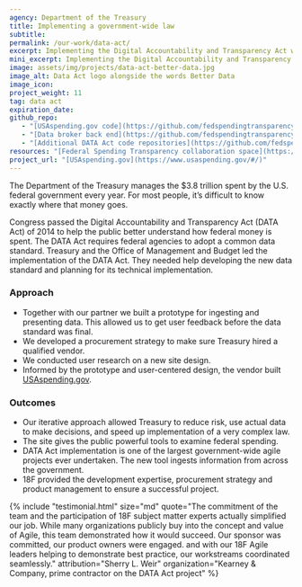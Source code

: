 ```yaml
---
agency: Department of the Treasury
title: Implementing a government-wide law
subtitle: 
permalink: /our-work/data-act/
excerpt: Implementing the Digital Accountability and Transparency Act with one of the largest government-wide agile projects ever undertaken.
mini_excerpt: Implementing the Digital Accountability and Transparency Act with the Department of the Treasury.
image: assets/img/projects/data-act-better-data.jpg
image_alt: Data Act logo alongside the words Better Data
image_icon:
project_weight: 11
tag: data act
expiration_date:
github_repo:
   - "[USAspending.gov code](https://github.com/fedspendingtransparency/usaspending-website)"
   - "[Data broker back end](https://github.com/fedspendingtransparency/data-act-broker-backend)"
   - "[Additional DATA Act code repositories](https://github.com/fedspendingtransparency)"
resources: "[Federal Spending Transparency collaboration space](https://pages.18f.gov/fedspendingtransparency.github.io/index.html)"
project_url: "[USAspending.gov](https://www.usaspending.gov/#/)"
---
```


The Department of the Treasury manages the $3.8 trillion spent by the U.S. federal government every year. For most people, it’s difficult to know exactly where that money goes.

Congress passed the Digital Accountability and Transparency Act (DATA Act) of 2014 to help the public better understand how federal money is spent. The DATA Act requires federal agencies to adopt a common data standard. Treasury and the Office of Management and Budget led the implementation of the DATA Act. They needed help developing the new data standard and planning for its technical implementation.

### Approach
* Together with our partner we built a prototype for ingesting and presenting data. This allowed us to get user feedback before the data standard was final. 
* We developed a procurement strategy to make sure Treasury hired a qualified vendor.
* We conducted user research on a new site design.
* Informed by the prototype and user-centered design, the vendor built [USAspending.gov](https://www.usaspending.gov/).

### Outcomes

* Our iterative approach allowed Treasury to reduce risk, use actual data to make decisions, and speed up implementation of a very complex law.
* The site gives the public powerful tools to examine federal spending. 
* DATA Act implementation is one of the largest government-wide agile projects ever undertaken. The new tool ingests information from across the government.
* 18F provided the development expertise, procurement strategy and product management to ensure a successful project.

<!-- -->
{% include "testimonial.html"
  size="md"
  quote="The commitment of the team and the participation of 18F subject matter experts actually simplified our job. While many organizations publicly buy into the concept and value of Agile, this team demonstrated how it would succeed. Our sponsor was committed, our product owners were engaged. and with our 18F Agile leaders helping to demonstrate best practice, our workstreams coordinated seamlessly."
  attribution="Sherry L. Weir"
  organization="Kearney & Company, prime contractor on the DATA Act project"
%}

